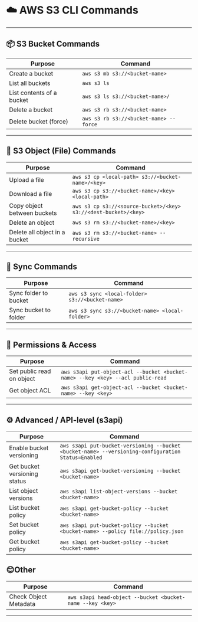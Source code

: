 # ☁️ AWS S3 CLI Commands  

---

## 📦 S3 Bucket Commands

| Purpose                     | Command                                                   |
|-----------------------------|------------------------------------------------------------|
| Create a bucket             | `aws s3 mb s3://<bucket-name>`                             |
| List all buckets            | `aws s3 ls`                                               |
| List contents of a bucket   | `aws s3 ls s3://<bucket-name>/`                            |
| Delete a bucket             | `aws s3 rb s3://<bucket-name>`                             |
| Delete bucket (force)       | `aws s3 rb s3://<bucket-name> --force`                     |

---

## 📁 S3 Object (File) Commands

| Purpose                         | Command                                                                 |
|----------------------------------|--------------------------------------------------------------------------|
| Upload a file                   | `aws s3 cp <local-path> s3://<bucket-name>/<key>`                        |
| Download a file                 | `aws s3 cp s3://<bucket-name>/<key> <local-path>`                        |
| Copy object between buckets     | `aws s3 cp s3://<source-bucket>/<key> s3://<dest-bucket>/<key>`          |
| Delete an object                | `aws s3 rm s3://<bucket-name>/<key>`                                     |
| Delete all object in a bucket   | `aws s3 rm s3://<bucket-name> --recursive`                               |

---

## 🔄 Sync Commands

| Purpose                 | Command                                                           |
|--------------------------|--------------------------------------------------------------------|
| Sync folder to bucket   | `aws s3 sync <local-folder> s3://<bucket-name>`                    |
| Sync bucket to folder   | `aws s3 sync s3://<bucket-name> <local-folder>`                    |

---

## 🔐 Permissions & Access

| Purpose                        | Command                                                                 |
|----------------------------------|--------------------------------------------------------------------------|
| Set public read on object      | `aws s3api put-object-acl --bucket <bucket-name> --key <key> --acl public-read` |
| Get object ACL                 | `aws s3api get-object-acl --bucket <bucket-name> --key <key>`            |

---

## ⚙️ Advanced / API-level (s3api)

| Purpose                          | Command                                                                 |
|----------------------------------|--------------------------------------------------------------------------|
| Enable bucket versioning        | `aws s3api put-bucket-versioning --bucket <bucket-name> --versioning-configuration Status=Enabled` |
| Get bucket versioning status    | `aws s3api get-bucket-versioning --bucket <bucket-name>`                |
| List object versions            | `aws s3api list-object-versions --bucket <bucket-name>`                 |
| List bucket policy              | `aws s3api get-bucket-policy --bucket <bucket-name>`                    |
| Set bucket policy               | `aws s3api put-bucket-policy --bucket <bucket-name> --policy file://policy.json` |
|Get bucket policy             | `aws s3api get-bucket-policy --bucket <bucket-name>`

## 😊Other

| Purpose                        | Command                                                                 |
|----------------------------------|--------------------------------------------------------------------------|
| Check Object Metadata  | `aws s3api head-object --bucket <bucket-name --key <key>`

---
